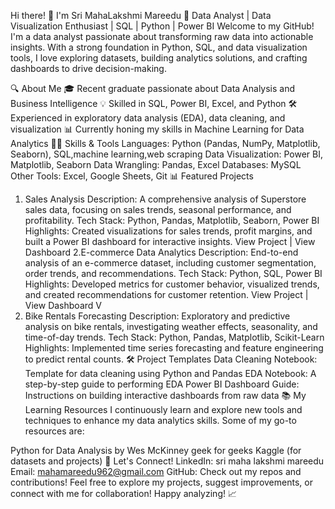 Hi there! 👋 I'm Sri MahaLakshmi Mareedu
🚀 Data Analyst | Data Visualization Enthusiast | SQL | Python | Power BI
Welcome to my GitHub! I'm a data analyst passionate about transforming raw data into actionable insights. With a strong foundation in Python, SQL, and data visualization tools, I love exploring datasets, building analytics solutions, and crafting dashboards to drive decision-making.

🔍 About Me
🎓 Recent graduate passionate about Data Analysis and Business Intelligence
💡 Skilled in SQL, Power BI, Excel, and Python
🛠️ Experienced in exploratory data analysis (EDA), data cleaning, and visualization
📊 Currently honing my skills in Machine Learning for Data Analytics
🧑‍💻 Skills & Tools
Languages: Python (Pandas, NumPy, Matplotlib, Seaborn), SQL,machine learning,web scraping
Data Visualization: Power BI, Matplotlib, Seaborn
Data Wrangling: Pandas, Excel
Databases: MySQL
Other Tools: Excel, Google Sheets, Git
📊 Featured Projects
1. Sales Analysis
Description: A comprehensive analysis of Superstore sales data, focusing on sales trends, seasonal performance, and profitability.
Tech Stack: Python, Pandas, Matplotlib, Seaborn, Power BI
Highlights: Created visualizations for sales trends, profit margins, and built a Power BI dashboard for interactive insights.
View Project | View Dashboard
2.E-commerce Data Analytics
Description: End-to-end analysis of an e-commerce dataset, including customer segmentation, order trends, and recommendations.
Tech Stack: Python, SQL, Power BI
Highlights: Developed metrics for customer behavior, visualized trends, and created recommendations for customer retention.
View Project | View Dashboard
V
3. Bike Rentals Forecasting
Description: Exploratory and predictive analysis on bike rentals, investigating weather effects, seasonality, and time-of-day trends.
Tech Stack: Python, Pandas, Matplotlib, Scikit-Learn
Highlights: Implemented time series forecasting and feature engineering to predict rental counts.
🛠️ Project Templates
Data Cleaning Notebook: Template for data cleaning using Python and Pandas
EDA Notebook: A step-by-step guide to performing EDA
Power BI Dashboard Guide: Instructions on building interactive dashboards from raw data
📚 My Learning Resources
I continuously learn and explore new tools and techniques to enhance my data analytics skills. Some of my go-to resources are:

Python for Data Analysis by Wes McKinney
geek for geeks
Kaggle (for datasets and projects)
🤝 Let's Connect!
LinkedIn: sri maha lakshmi mareedu
Email: mahamareedu962@gmail.com
GitHub: Check out my repos and contributions!
Feel free to explore my projects, suggest improvements, or connect with me for collaboration! Happy analyzing! 📈
